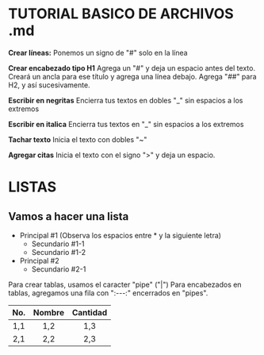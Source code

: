 #
# TUTORIAL BASICO DE ARCHIVOS .md


__Crear líneas:__ Ponemos un signo de "#" solo en la línea

__Crear encabezado tipo H1__
Agrega un "#" y deja un espacio antes del texto. 
Creará un ancla para ese título y agrega una línea debajo.
Agrega "##" para H2, y así sucesivamente.

__Escribir en negritas__
Encierra tus textos en dobles "_" sin espacios a los extremos

__Escribir en italica__
Encierra tus textos en "_" sin espacios a los extremos

__Tachar texto__
Inicia el texto con dobles "~"

__Agregar citas__
Inicia el texto con el signo ">" y deja un espacio.


# LISTAS

Vamos a hacer una lista
-----------------------
* Principal #1 (Observa los espacios entre * y la siguiente letra)
  * Secundario #1-1
  * Secundario #1-2
* Principal #2
  * Secundario #2-1
  
Para crear tablas, usamos el caracter "pipe" ("|")
Para encabezados en tablas, agregamos una fila con ":---:" encerrados en "pipes".
  
| No. | Nombre | Cantidad |
| :---: | :---: | :---: |
| 1,1 | 1,2 | 1,3 |
| 2,1 | 2,2 | 2,3 |

